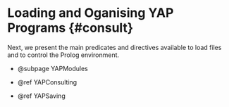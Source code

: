 Loading and Oganising YAP Programs           {#consult}
===================================

  Next, we present the main predicates and directives available to load
  files and to control the Prolog environment.

  + @subpage YAPModules

  + @ref YAPConsulting

 +  @ref YAPSaving
